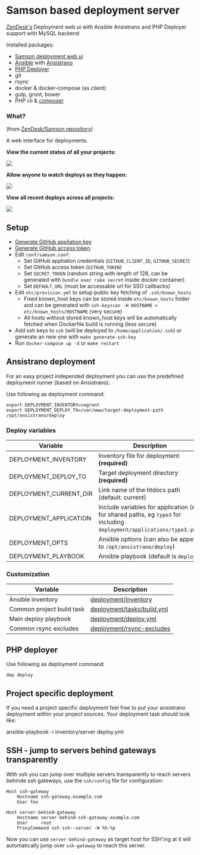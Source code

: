# Samson based deployment server

[ZenDesk's](https://www.zendesk.com/) Deployment web ui with Ansible Ansistrano and PHP Deployer support with MySQL backend

Installed packages:
* [Samson deployment web ui](https://github.com/zendesk/samson)
* [Ansible](https://www.ansible.com/) with [Ansistrano](https://github.com/ansistrano)
* [PHP Deployer](http://deployer.org/)
* git
* rsync
* docker & docker-compose (as client)
* gulp, grunt, bower
* PHP cli & [composer](https://getcomposer.org/)

### What?
(from [ZenDesk/Samson repository](https://github.com/zendesk/samson))

A web interface for deployments.

**View the current status of all your projects:**

![](http://f.cl.ly/items/3n0f0m3j2Q242Y1k311O/Samson.png)

**Allow anyone to watch deploys as they happen:**

![](http://cl.ly/image/1m0Q1k2r1M32/Master_deploy__succeeded_.png)

**View all recent deploys across all projects:**

![](http://cl.ly/image/270l1e3s2e1p/Samson.png)

## Setup

* [Generate GitHub appliation key](https://github.com/settings/developers) 
* [Generate GitHub access token](https://github.com/settings/tokens)
* Edit `conf/samson.conf`:
    * Set GitHub appliation credentials (`GITHUB_CLIENT_ID`, `GITHUB_SECRET`)
    * Set GitHub access token (`GITHUB_TOKEN`)
    * Set `SECRET_TOKEN` (random string with length of 128, can be generated with `bundle exec rake secret` inside docker container)
    * Set `DEFAULT_URL` (must be accessable url for SSO callbacks)
* Edit `etc/provision.yml` to setup public key fetching of `.ssh/known_hosts`
    * Fixed known_host keys can be stored inside `etc/known_hosts` folder and can be generated with `ssh-keyscan -H HOSTNAME > etc/known_hosts/HOSTNAME` (very secure)
    * All hosts without stored known_host keys will be automatically fetched when Dockerfile build is running (less secure)
* Add ssh keys to `ssh` (will be deployed to `/home/application/.ssh`) or generate an new one with `make generate-ssh-key`
* Run `docker-compose up -d` or `make restart`

## Ansistrano deployment

For an easy project independed deployment you can use the predefined deployment runner (based on Ansistrano).

Use following as deployment command:

```
export DEPLOYMENT_INVENTORY=vagrant
export DEPLOYMENT_DEPLOY_TO=/var/www/target-deployment-path
/opt/ansistrano/deploy
```

### Deploy variables

Variable                       | Description
------------------------------ | ------------------------------------------------------
DEPLOYMENT_INVENTORY           | Inventory file for deployment **(required)**
DEPLOYMENT_DEPLOY_TO           | Target deployment directory **(required)**
DEPLOYMENT_CURRENT_DIR         | Link name of the htdocs path (default: current)
DEPLOYMENT_APPLICATION         | Include variables for application (eg. for shared paths, eg `typo3` for including `deployment/applications/typo3.yml`)
DEPLOYMENT_OPTS                | Ansible options (can also be append to `/opt/ansistrano/deploy`)
DEPLOYMENT_PLAYBOOK            | Ansible playbook (default is `deploy`)

### Customization

Variable                    | Description
--------------------------- | ------------------------------------------------------
Ansible inventory           | [deployment/inventory](deployment/inventory)
Common project build task   | [deployment/tasks/build.yml](deployment/tasks/build.yml)
Main deploy playbook        | [deployment/deploy.yml](deployment/deploy.yml)
Common rsync excludes       | [deployment/rsync-excludes](deployment/rsync-excludes)

## PHP deployer
Use following as deployment command:

```
dep deploy
```


## Project specific deployment

If you need a project specific deployment feel free to put your ansistrano deployment within your project sources.
Your deployment task should look like:

ansible-playbook -i inventory/server deploy.yml

## SSH - jump to servers behind gateways transparently

With ssh you can jump over multiple servers transparently to reach servers behinde ssh gateways, use the `ssh/config` 
file for configuration:

```
Host ssh-gateway
    Hostname ssh-gateway.example.com
    User foo

Host server-behind-gateway
    Hostname server-behind-ssh-gateway.example.com
    User     root
    ProxyCommand ssh ssh--server -W %h:%p
```

Now you can use `server-behind-gateway` as target host for SSH'ing at it will automatically jump over `ssh-gateway` to
reach this server.
